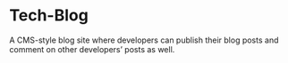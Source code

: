 # Tech-Blog
A CMS-style blog site where developers can publish their blog posts and comment on other developers’ posts as well.
